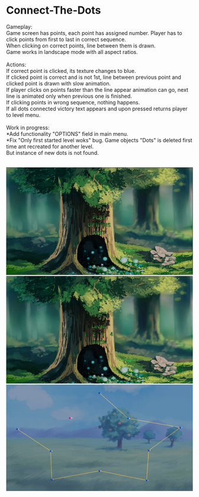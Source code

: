 # Connect-The-Dots
Gameplay: <br/>
Game screen has points, each point has assigned number. Player has to click points from first to last in correct sequence.  
When clicking on correct points, line between them is drawn. <br/>Game works in landscape mode with all aspect ratios. <br/>
<br/>
Actions: <br/>
If correct point is clicked, its texture changes to blue. <br/>
If clicked point is correct and is not 1st, line between previous point and clicked point is drawn with slow animation.  <br/>
If player clicks on points faster than the line appear animation can go, next line is animated only when previous one is finished. <br/>
If clicking points in wrong sequence, nothing happens. <br/>
If all dots connected victory text appears and upon pressed returns player to level menu. <br/>
<br/>
Work in progress: <br/>
*Add functionality "OPTIONS" field in main menu. <br/>
*Fix "Only first started level woks" bug. Game objects "Dots" is deleted first time ant recreated for another level. <br/>
But instance of new dots is not found. <br/>
<br/>


![Main Menu](https://github.com/oOPoloOo/Connect-The-Dots/blob/main/Photos/CTD_Menu.png)  <br/>
![Level Menu](https://github.com/oOPoloOo/Connect-The-Dots/blob/main/Photos/CTD_LevelMenu.png)  <br/>
![Gameplay](https://github.com/oOPoloOo/Connect-The-Dots/blob/main/Photos/CTD_Gameplay.png)  <br/>
